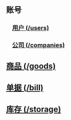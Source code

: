 ## 账号
### 　[用户 (/users)](users/README.md)
### 　[公司 (/companies)](companies/README.md)
## [商品 (/goods)](goods/README.md)
## [单据 (/bill)](bill/README.md)
## [库存 (/storage)](storage/README.md)
